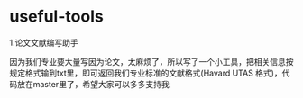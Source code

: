 # useful-tools
1.论文文献编写助手

因为我们专业要大量写因为论文，太麻烦了，所以写了一个小工具，把相关信息按规定格式输到txt里，即可返回我们专业标准的文献格式(Havard UTAS 格式)，代码放在master里了，希望大家可以多多支持我
